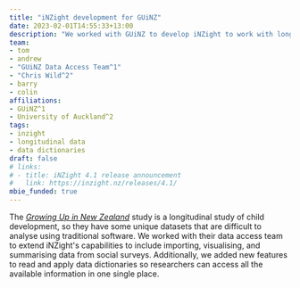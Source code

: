 ```yaml
---
title: "iNZight development for GUiNZ"
date: 2023-02-01T14:55:33+13:00
description: "We worked with GUiNZ to develop iNZight to work with longitudinal survey data."
team:
- tom
- andrew
- "GUiNZ Data Access Team^1"
- "Chris Wild^2"
- barry
- colin
affiliations:
- GUiNZ^1
- University of Auckland^2
tags:
- inzight
- longitudinal data
- data dictionaries
draft: false
# links:
# - title: iNZight 4.1 release announcement
#   link: https://inzight.nz/releases/4.1/
mbie_funded: true
---
```


The [*Growing Up in New Zealand*](https://growingup.co.nz) study is a longitudinal study of child development, so they have some unique datasets that are difficult to analyse using traditional software. We worked with their data access team to extend iNZight's capabilities to include importing, visualising, and summarising data from social surveys. Additionally, we added new features to read and apply data dictionaries so researchers can access all the available information in one single place.

